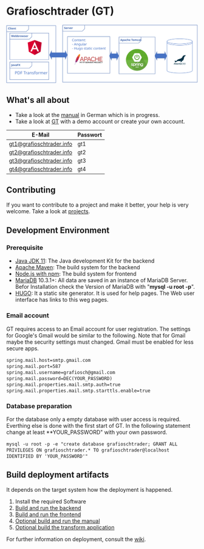 # Grafioschtrader (GT)
![Architektur](manual/content/Komponenten.svg)

## What's all about
* Take a look at the [manual](//hugograf.github.io/grafioschtrader/de/intro/) in German which is in progress.
* Take a look at [GT](//www.grafioschtrader.info/grafioschtrader) with a demo account or create your own account.

| E-Mail  | Passwort |
| ------------- | ------------- |
| gt1@grafioschtrader.info  | gt1  |
| gt2@grafioschtrader.info  | gt2  |
| gt3@grafioschtrader.info  | gt3  |
| gt4@grafioschtrader.info  | gt4  |

## Contributing ##
If you want to contribute to a project and make it better, your help is very welcome. Take a look at [projects](//github.com/hugograf/grafioschtrader/projects/1). 

## Development Environment
### Prerequisite
* [Java JDK 11](https://jdk.java.net/java-se-ri/11): The Java development Kit for the backend
* [Apache Maven](https://maven.apache.org/): The build system for the backend
* [Node.js with npm](https://nodejs.org/en/): The build system for frontend
* [MariaDB](https://mariadb.org/) 10.3.1+: All data are saved in an instance of MariaDB Server. Befor Installation check the Version of MariaDB with "**mysql -u root -p**".
* [HUGO](https://gohugo.io/): It a static site generator. It is used for help pages. The Web user interface has links to this weg pages.
### Email account
GT requires access to an Email account for user registration. The settings for Google's Gmail would be similar to the following. Note that for Gmail maybe the security settings must changed. Gmail must be enabled for less secure apps.
```
spring.mail.host=smtp.gmail.com
spring.mail.port=587
spring.mail.username=grafiosch@gmail.com
spring.mail.password=DEC(YOUR_PASSWORD)
spring.mail.properties.mail.smtp.auth=true
spring.mail.properties.mail.smtp.starttls.enable=true
```
### Database preparation
For the database only a empty database with user access is required. Everthing else is done with the first start of GT. In the following statement change at least **YOUR_PASSWORD" with your own password.
```
mysql -u root -p -e "create database grafioschtrader; GRANT ALL PRIVILEGES ON grafioschtrader.* TO grafioschtrader@localhost IDENTIFIED BY 'YOUR_PASSWORD'"
```
## Build deployment artifacts
It depends on the target system how the deployment is happened.
1. Install the required Software
2. [Build and run the backend](backend/README.md)
3. [Build and run the frontend](frontend/README.md)
4. [Optional build and run the manual](manual/README.md)
5. [Optional build the transform application](transform/README.md)

For further information on deployment, consult the [wiki](//github.com/hugograf/grafioschtrader/wiki).
